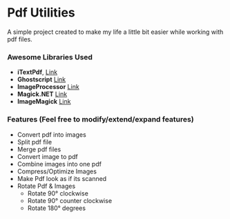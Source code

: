 # Pdf Utilities
A simple project created to make my life a little bit easier while working with pdf files.

### Awesome Libraries Used
- **iTextPdf**, [Link](https://itextpdf.com/en)
- **Ghostscript** [Link](https://www.ghostscript.com/)
- **ImageProcessor**  [Link](https://imageprocessor.org/)
- **Magick.NET** [Link](https://github.com/dlemstra/Magick.NET)
- **ImageMagick** [Link](https://imagemagick.org/index.php)

### Features (Feel free to modify/extend/expand features)
- Convert pdf into images
- Split pdf file
- Merge pdf files
- Convert image to pdf
- Combine images into one pdf
- Compress/Optimize Images
- Make Pdf look as if its scanned
- Rotate Pdf & Images
	- Rotate 90° clockwise
	- Rotate 90° counter clockwise
	- Rotate 180° degrees
